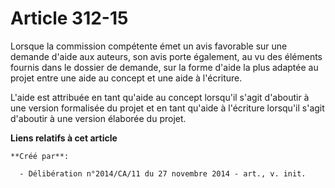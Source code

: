 # Article 312-15

Lorsque la commission compétente émet un avis favorable sur une demande d'aide aux auteurs, son avis porte également, au vu
des éléments fournis dans le dossier de demande, sur la forme d'aide la plus adaptée au projet entre une aide au concept et
une aide à l'écriture. 

L'aide est attribuée en tant qu'aide au concept lorsqu'il s'agit d'aboutir à une version formalisée du projet et en tant
qu'aide à l'écriture lorsqu'il s'agit d'aboutir à une version élaborée du projet.

**Liens relatifs à cet article**

	**Créé par**:

	  - Délibération n°2014/CA/11 du 27 novembre 2014 - art., v. init.
